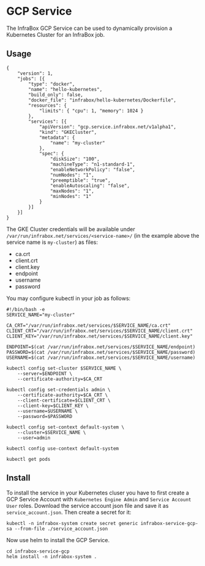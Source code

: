 # GCP Service
The InfraBox GCP Service can be used to dynamically provision a Kubernetes Cluster for an InfraBox job.

## Usage

```
{
    "version": 1,
    "jobs": [{
        "type": "docker",
        "name": "hello-kubernetes",
        "build_only": false,
        "docker_file": "infrabox/hello-kubernetes/Dockerfile",
        "resources": {
            "limits": { "cpu": 1, "memory": 1024 }
        },
        "services": [{
            "apiVersion": "gcp.service.infrabox.net/v1alpha1",
            "kind": "GKECluster",
            "metadata": {
                "name": "my-cluster"
            },
            "spec": {
                "diskSize": "100",
                "machineType": "n1-standard-1",
                "enableNetworkPolicy": "false",
                "numNodes": "1",
                "preemptible": "true",
                "enableAutoscaling": "false",
                "maxNodes": "1",
                "minNodes": "1"
            }
        }]
    }]
}
```

The GKE Cluster credentials will be available under `/var/run/infrabox.net/services/<service-name>/` (in the example above the service name is `my-cluster`) as files:

- ca.crt
- client.crt
- client.key
- endpoint
- username
- password

You may configure kubectl in your job as follows:

```
#!/bin/bash -e
SERVICE_NAME="my-cluster"

CA_CRT="/var/run/infrabox.net/services/$SERVICE_NAME/ca.crt"
CLIENT_CRT="/var/run/infrabox.net/services/$SERVICE_NAME/client.crt"
CLIENT_KEY="/var/run/infrabox.net/services/$SERVICE_NAME/client.key"

ENDPOINT=$(cat /var/run/infrabox.net/services/$SERVICE_NAME/endpoint)
PASSWORD=$(cat /var/run/infrabox.net/services/$SERVICE_NAME/password)
USERNAME=$(cat /var/run/infrabox.net/services/$SERVICE_NAME/username)

kubectl config set-cluster $SERVICE_NAME \
    --server=$ENDPOINT \
    --certificate-authority=$CA_CRT

kubectl config set-credentials admin \
    --certificate-authority=$CA_CRT \
    --client-certificate=$CLIENT_CRT \
    --client-key=$CLIENT_KEY \
    --username=$USERNAME \
    --password=$PASSWORD

kubectl config set-context default-system \
    --cluster=$SERVICE_NAME \
    --user=admin

kubectl config use-context default-system

kubectl get pods
```

## Install
To install the service in your Kubernetes cluser you have to first create a GCP Service Account with `Kubernetes Engine Admin` and `Service Account User` roles.
Download the service account json file and save it as `service_account.json`. Then create a secret for it:

```
kubectl -n infrabox-system create secret generic infrabox-service-gcp-sa --from-file ./service_account.json
```

Now use helm to install the GCP Service.

```
cd infrabox-service-gcp
helm install -n infrabox-system .
```
